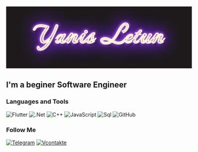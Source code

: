 [![Header](https://github.com/Allseeingeye99/Allseeingeye99/blob/main/assets/download.gif)](https://textdrom.com/gif-neon/gif-neon-animation-text.html)

## I'm a beginer Software Engineer

### Languages and Tools
![Flutter](https://img.shields.io/badge/-Flutter-000000?style=for-the-badge&logo=flutter&logoColor=F4CA16)
![.Net](https://img.shields.io/badge/-Framework-000000?style=for-the-badge&logo=.net&logoColor=41A350)
![C++](https://img.shields.io/badge/C++-000000?style=for-the-badge&logo=C%2b%2b&logoColor=41A350)
![JavaScript](https://img.shields.io/badge/JavaScript-000000?style=for-the-badge&logo=JavaScript&logoColor=F4CA16)
![Sql](https://img.shields.io/badge/Sql-000000?style=for-the-badge&logo=mysql&logoColor=318CE7)
![GitHub](https://img.shields.io/badge/github-000000?style=for-the-badge&logo=github&logoColor=974EEB)


### Follow Me
[![Telegram](https://img.shields.io/badge/-Telegram-000000?style=for-the-badge&logo=Telegram&logoColor=F4CA16)](https://xn--80affa3aj0al.xn--80asehdb/#/im)
[![Vcontakte](https://img.shields.io/badge/-Vcontakte-000000?style=for-the-badge&logo=VK&logoColor=)](https://vk.com/id530217309)

